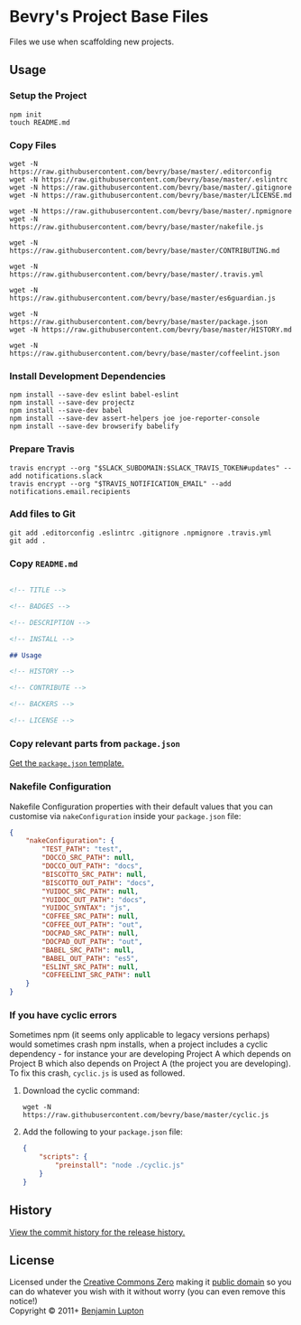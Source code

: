 # Bevry's Project Base Files
Files we use when scaffolding new projects.


## Usage

### Setup the Project

``` shell
npm init
touch README.md
```


### Copy Files

``` shell
wget -N https://raw.githubusercontent.com/bevry/base/master/.editorconfig
wget -N https://raw.githubusercontent.com/bevry/base/master/.eslintrc
wget -N https://raw.githubusercontent.com/bevry/base/master/.gitignore
wget -N https://raw.githubusercontent.com/bevry/base/master/LICENSE.md

wget -N https://raw.githubusercontent.com/bevry/base/master/.npmignore
wget -N https://raw.githubusercontent.com/bevry/base/master/nakefile.js

wget -N https://raw.githubusercontent.com/bevry/base/master/CONTRIBUTING.md

wget -N https://raw.githubusercontent.com/bevry/base/master/.travis.yml

wget -N https://raw.githubusercontent.com/bevry/base/master/es6guardian.js

wget -N https://raw.githubusercontent.com/bevry/base/master/package.json
wget -N https://raw.githubusercontent.com/bevry/base/master/HISTORY.md

wget -N https://raw.githubusercontent.com/bevry/base/master/coffeelint.json
```

### Install Development Dependencies

``` shell
npm install --save-dev eslint babel-eslint
npm install --save-dev projectz
npm install --save-dev babel
npm install --save-dev assert-helpers joe joe-reporter-console
npm install --save-dev browserify babelify
```

### Prepare Travis

``` shell
travis encrypt --org "$SLACK_SUBDOMAIN:$SLACK_TRAVIS_TOKEN#updates" --add notifications.slack
travis encrypt --org "$TRAVIS_NOTIFICATION_EMAIL" --add notifications.email.recipients
```


### Add files to Git

``` shell
git add .editorconfig .eslintrc .gitignore .npmignore .travis.yml
git add .
```


### Copy `README.md`

``` markdown

<!-- TITLE -->

<!-- BADGES -->

<!-- DESCRIPTION -->

<!-- INSTALL -->

## Usage

<!-- HISTORY -->

<!-- CONTRIBUTE -->

<!-- BACKERS -->

<!-- LICENSE -->
```



### Copy relevant parts from `package.json`

[Get the `package.json` template.](https://github.com/bevry/base/blob/master/package.json)


### Nakefile Configuration

Nakefile Configuration properties with their default values that you can customise via `nakeConfiguration` inside your `package.json` file:

``` json
{
	"nakeConfiguration": {
		"TEST_PATH": "test",
		"DOCCO_SRC_PATH": null,
		"DOCCO_OUT_PATH": "docs",
		"BISCOTTO_SRC_PATH": null,
		"BISCOTTO_OUT_PATH": "docs",
		"YUIDOC_SRC_PATH": null,
		"YUIDOC_OUT_PATH": "docs",
		"YUIDOC_SYNTAX": "js",
		"COFFEE_SRC_PATH": null,
		"COFFEE_OUT_PATH": "out",
		"DOCPAD_SRC_PATH": null,
		"DOCPAD_OUT_PATH": "out",
		"BABEL_SRC_PATH": null,
		"BABEL_OUT_PATH": "es5",
		"ESLINT_SRC_PATH": null,
		"COFFEELINT_SRC_PATH": null
	}
}
```

### If you have cyclic errors

Sometimes npm (it seems only applicable to legacy versions perhaps) would sometimes crash npm installs, when a project includes a cyclic dependency - for instance your are developing Project A which depends on Project B which also depends on Project A (the project you are developing). To fix this crash, `cyclic.js` is used as followed.


1. Download the cyclic command:

	``` shell
	wget -N https://raw.githubusercontent.com/bevry/base/master/cyclic.js
	```

1. Add the following to your `package.json` file:

	``` json
	{
		"scripts": {
			"preinstall": "node ./cyclic.js"
		}
	}
	```


## History

[View the commit history for the release history.](https://github.com/bevry/base/commits/master)


## License
Licensed under the [Creative Commons Zero](http://creativecommons.org/publicdomain/zero/1.0/) making it [public domain](https://en.wikipedia.org/wiki/Public_domain) so you can do whatever you wish with it without worry (you can even remove this notice!)
<br/>Copyright &copy; 2011+ [Benjamin Lupton](http://balupton.com)
